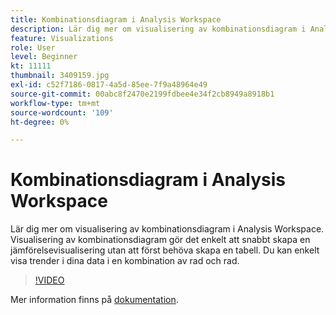 ```yaml
---
title: Kombinationsdiagram i Analysis Workspace
description: Lär dig mer om visualisering av kombinationsdiagram i Analysis Workspace. Visualisering av kombinationsdiagram gör det enkelt att snabbt skapa en jämförelsevisualisering utan att först behöva skapa en tabell. Du kan enkelt visa trender i dina data i en kombination av rad och rad.
feature: Visualizations
role: User
level: Beginner
kt: 11111
thumbnail: 3409159.jpg
exl-id: c52f7186-0817-4a5d-85ee-7f9a48964e49
source-git-commit: 00abc8f2470e2199fdbee4e34f2cb8949a8918b1
workflow-type: tm+mt
source-wordcount: '109'
ht-degree: 0%

---
```


# Kombinationsdiagram i Analysis Workspace

Lär dig mer om visualisering av kombinationsdiagram i Analysis Workspace. Visualisering av kombinationsdiagram gör det enkelt att snabbt skapa en jämförelsevisualisering utan att först behöva skapa en tabell. Du kan enkelt visa trender i dina data i en kombination av rad och rad.

>[!VIDEO](https://video.tv.adobe.com/v/3409159/?quality=12&learn=on)

Mer information finns på [dokumentation](https://experienceleague.adobe.com/docs/analytics/analyze/analysis-workspace/visualizations/combo-charts.html).
